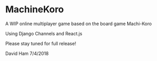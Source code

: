 # MachineKoro
A WIP online multiplayer game based on the board game Machi-Koro

Using Django Channels and React.js

Please stay tuned for full release!

David Ham
7/4/2018
  
